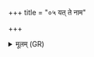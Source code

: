 +++
title = "०५ यत् ते नाम"

+++
<details><summary>मूलम् (GR)</summary>

+++(PSK 20.4.5)+++यत् ते नाम सुहवं सुप्रणीते  
अनुमते अनुमतं सुदानु ।  
तेन त्वं सुमतिं देव्य् अस्मा  
इषं पिन्व विश्ववारं सुवीरम् ॥
</details>